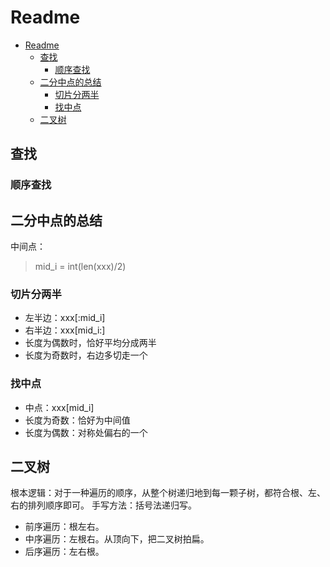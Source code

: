 # Readme

- [Readme](#readme)
  - [查找](#查找)
    - [顺序查找](#顺序查找)
  - [二分中点的总结](#二分中点的总结)
    - [切片分两半](#切片分两半)
    - [找中点](#找中点)
  - [二叉树](#二叉树)

## 查找

### 顺序查找

## 二分中点的总结

中间点：
>mid_i = int(len(xxx)/2)

### 切片分两半

- 左半边：xxx[:mid_i]
- 右半边：xxx[mid_i:]
- 长度为偶数时，恰好平均分成两半
- 长度为奇数时，右边多切走一个

### 找中点

- 中点：xxx[mid_i]
- 长度为奇数：恰好为中间值
- 长度为偶数：对称处偏右的一个

## 二叉树

根本逻辑：对于一种遍历的顺序，从整个树递归地到每一颗子树，都符合根、左、右的排列顺序即可。
手写方法：括号法递归写。

- 前序遍历：根左右。
- 中序遍历：左根右。从顶向下，把二叉树拍扁。
- 后序遍历：左右根。
